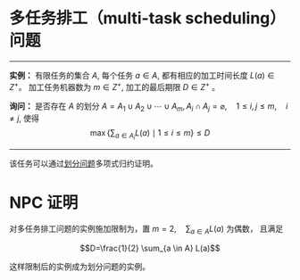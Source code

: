 # 多任务排工（multi-task scheduling）问题


---
**实例：** 有限任务的集合 $A,$ 每个任务 $a \in A,$ 都有相应的加工时间长度 $L(a) \in Z^{+}$。 加工任务机器数为 $m \in Z^{+},$ 加工的最后期限 $D \in Z^{+}$ 。 

**询问：** 是否存在 $A$ 的划分 $A=A_{1} \cup A_{2} \cup \cdots \cup A_{m}, A_{i} \cap A_{j}=\varnothing, \quad 1 \leqslant i, j \leqslant m, \quad i \neq j,$ 使得
$$
\max \left\{\sum_{a \in A_{i}} L(a) \mid 1 \leqslant i \leqslant m\right\} \leqslant D
$$

---
该任务可以通过[划分问题](par.html)多项式归约证明。

# NPC 证明

对多任务排工问题的实例施加限制为，置 $m=2, \quad \sum_{a \in A} L(a)$ 为偶数， 且满足

$$D=\frac{1}{2} \sum_{a \in A} L(a)$$

这样限制后的实例成为划分问题的实例。